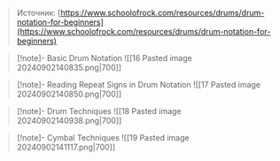 >Источник: [https://www.schoolofrock.com/resources/drums/drum-notation-for-beginners](https://www.schoolofrock.com/resources/drums/drum-notation-for-beginners)

>[!note]- Basic Drum Notation
![[16 Pasted image 20240902140835.png|700]]

>[!note]- Reading Repeat Signs in Drum Notation
![[17 Pasted image 20240902140850.png|700]]

>[!note]- Drum Techniques
![[18 Pasted image 20240902140938.png|700]]

>[!note]- Cymbal Techniques
![[19 Pasted image 20240902141117.png|700]]